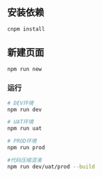 ## 安装依赖

```bash
cnpm install
```


## 新建页面

```bash
npm run new
```

### 运行
```bash
# DEV环境
npm run dev

# UAT环境
npm run uat

# PROD环境
npm run prod

#代码压缩混淆
npm run dev/uat/prod --build
```